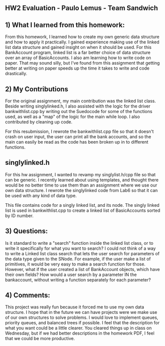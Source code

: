 ## HW2 Evaluation - Paulo Lemus - Team Sandwich

## 1) What I learned from this homework:
From this homework, I learned how to create my own generic data structure
and how to apply it practically. I gained experience making use of 
the linked list data structure and gained insight on when it should
be used.
For this BankAccount program, linked list is a far better choice
of data structure over an array of BasicAccounts.
I also am learning how to write code on paper. That may sound silly,
but I've found from this assignment that getting better at writing on
paper speeds up the time it takes to write and code drastically.


## 2) My Contributions
For the original assignment, my main contribution was the linked list
class. Beside writing singlylinked.h, I also assisted with the
logic for the driver bankwithlist.cpp by writing out the Suedocode 
for some of the functions used, as well as a "map" of the logic
for the main while loop. I also contributed by cleaning up code.

For this resubmission, I rewrote the bankwithlist.cpp file so that 
it doesn't crash on user input, the user can print all the bank accounts,
and so the main can easily be read as the code has been broken up in to
different functions.

## singlylinked.h
For this hw assignment, I wanted to revamp my singlylist.h/cpp
file so that can be generic. I recently learned about using templates, 
and thought there would be no better time to use them than an assignment
where we use our own data structure. I rewrote the singlylinked code from
Lab6 so that it can be used with any kind of data type. 

This file contains code for a singly linked list, and its node.
The singly linked list is used in bankwithlist.cpp to create
a linked list of BasicAccounts sorted by ID number.


## 3) Questions:
Is it standard to write a "search" function inside the linked list
class, or to write it specifically for what you want to search?
I could not think of a way to write a Linked list class search that
lets the user search for parameters of the data type given to the SNode.
For example, if the user make a list of primitives, it would be very easy
to make a search function for those. However, what if the user created a
list of BankAccount objects, which have their own fields? How would a user
search by a parameter IN the bankaccount, without writing a function
separately for each parameter?


## 4) Comments:
This project was really fun because it forced me to use my own data structure.
I hope that in the future we can have projects were we make use of our own
structures to solve problems. I would love to implement queues, priority queues, 
and balanced trees if possible.
I feel that the description for what you want could be a little clearer. You cleared
things up in class on Wednesday, but if we had better descriptions in the homework PDF,
I feel that we could be more productive.
